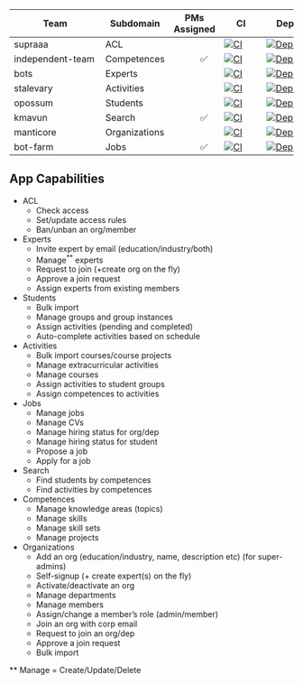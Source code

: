 | &nbsp;&nbsp;&nbsp;&nbsp;&nbsp;&nbsp;&nbsp;&nbsp;&nbsp;&nbsp;&nbsp;&nbsp;Team&nbsp;&nbsp;&nbsp;&nbsp;&nbsp;&nbsp;&nbsp;&nbsp;&nbsp;&nbsp;&nbsp;&nbsp; | Subdomain | PMs Assigned |&nbsp;&nbsp;&nbsp;&nbsp;&nbsp;CI&nbsp;&nbsp;&nbsp;&nbsp;&nbsp; | &nbsp;&nbsp;&nbsp;&nbsp;Deploy&nbsp;&nbsp;&nbsp; | &nbsp;Coverage&nbsp;&nbsp; |
| ---- | ---- | ---- | --- | --- | --- |
| supraaa | ACL |  | [![CI](https://github.com/kmaooad/caja22-supraaa/actions/workflows/ci.yml/badge.svg)](https://github.com/kmaooad/caja22-supraaa/actions/workflows/ci.yml) | [![Deploy](https://github.com/kmaooad/caja22-supraaa/actions/workflows/deploy.yml/badge.svg)](https://github.com/kmaooad/caja22-supraaa/actions/workflows/deploy.yml) | [![codecov](https://codecov.io/gh/kmaooad/caja22-supraaa/branch/master/graph/badge.svg?token=0Druoqm94y)](https://codecov.io/gh/kmaooad/caja22-supraaa) |
| independent-team | Competences | &nbsp;&nbsp;&nbsp;&nbsp;&nbsp;&nbsp;&nbsp;&nbsp;&nbsp;&nbsp; ✅ | [![CI](https://github.com/kmaooad/caja22-independent-team/actions/workflows/ci.yml/badge.svg)](https://github.com/kmaooad/caja22-independent-team/actions/workflows/ci.yml) | [![Deploy](https://github.com/kmaooad/caja22-independent-team/actions/workflows/deploy.yml/badge.svg?d)](https://github.com/kmaooad/caja22-independent-team/actions/workflows/deploy.yml) | [![codecov](https://codecov.io/gh/kmaooad/caja22-independent-team/branch/master/graph/badge.svg?token=OG8zuwfoqA)](https://codecov.io/gh/kmaooad/caja22-independent-team) |
| bots | Experts | | [![CI](https://github.com/kmaooad/caja22-bots/actions/workflows/ci.yml/badge.svg)](https://github.com/kmaooad/caja22-bots/actions/workflows/ci.yml) | [![Deploy](https://github.com/kmaooad/caja22-bots/actions/workflows/deploy.yml/badge.svg)](https://github.com/kmaooad/caja22-bots/actions/workflows/deploy.yml) | [![codecov](https://codecov.io/gh/kmaooad/caja22-bots/branch/master/graph/badge.svg?token=7NFxMGizId)](https://codecov.io/gh/kmaooad/caja22-bots) |
| stalevary | Activities | | [![CI](https://github.com/kmaooad/caja22-stalevary/actions/workflows/ci.yml/badge.svg)](https://github.com/kmaooad/caja22-stalevary/actions/workflows/ci.yml) | [![Deploy](https://github.com/kmaooad/caja22-stalevary/actions/workflows/deploy.yml/badge.svg)](https://github.com/kmaooad/caja22-stalevary/actions/workflows/deploy.yml) | [![codecov](https://codecov.io/gh/kmaooad/caja22-stalevary/branch/master/graph/badge.svg?token=sMxk3bwaSm)](https://codecov.io/gh/kmaooad/caja22-stalevary)  |
| opossum | Students | | [![CI](https://github.com/kmaooad/caja22-opossum/actions/workflows/ci.yml/badge.svg)](https://github.com/kmaooad/caja22-opossum/actions/workflows/ci.yml) | [![Deploy](https://github.com/kmaooad/caja22-opossum/actions/workflows/deploy.yml/badge.svg)](https://github.com/kmaooad/caja22-opossum/actions/workflows/deploy.yml) | [![codecov](https://codecov.io/gh/kmaooad/caja22-opossum/branch/master/graph/badge.svg?token=FtJYpxnJNv)](https://codecov.io/gh/kmaooad/caja22-opossum) |
| kmavun | Search | &nbsp;&nbsp;&nbsp;&nbsp;&nbsp;&nbsp;&nbsp;&nbsp;&nbsp;&nbsp; ✅ | [![CI](https://github.com/kmaooad/caja22-kmavun/actions/workflows/ci.yml/badge.svg)](https://github.com/kmaooad/caja22-kmavun/actions/workflows/ci.yml) | [![Deploy](https://github.com/kmaooad/caja22-kmavun/actions/workflows/deploy.yml/badge.svg)](https://github.com/kmaooad/caja22-kmavun/actions/workflows/deploy.yml) | [![codecov](https://codecov.io/gh/kmaooad/caja22-kmavun/branch/master/graph/badge.svg?token=eBTB1SQDqh)](https://codecov.io/gh/kmaooad/caja22-kmavun) |
| manticore | Organizations | | [![CI](https://github.com/kmaooad/caja22-manticore/actions/workflows/ci.yml/badge.svg)](https://github.com/kmaooad/caja22-manticore/actions/workflows/ci.yml) | [![Deploy](https://github.com/kmaooad/caja22-manticore/actions/workflows/deploy.yml/badge.svg)](https://github.com/kmaooad/caja22-manticore/actions/workflows/deploy.yml) | &nbsp;&nbsp;&nbsp;&nbsp;&nbsp;&nbsp;&nbsp;&nbsp;😢 |
| bot-farm | Jobs | &nbsp;&nbsp;&nbsp;&nbsp;&nbsp;&nbsp;&nbsp;&nbsp;&nbsp;&nbsp; ✅ | [![CI](https://github.com/kmaooad/caja22-bot-farm/actions/workflows/ci.yml/badge.svg)](https://github.com/kmaooad/caja22-bot-farm/actions/workflows/ci.yml) | [![Deploy](https://github.com/kmaooad/caja22-bot-farm/actions/workflows/deploy.yml/badge.svg)](https://github.com/kmaooad/caja22-bot-farm/actions/workflows/deploy.yml) | [![codecov](https://codecov.io/gh/kmaooad/caja22-bot-farm/branch/master/graph/badge.svg?token=JnKikm7fkM)](https://codecov.io/gh/kmaooad/caja22-bot-farm) |



## App Capabilities

* ACL
    * Check access
    * Set/update access rules
    * Ban/unban an org/member
* Experts
    * Invite expert by email (education/industry/both)
    * Manage<sup>**</sup> experts
    * Request to join (+create org on the fly)
    * Approve a join request
    * Assign experts from existing members 
* Students
    * Bulk import 
    * Manage groups and group instances 
    * Assign activities (pending and completed)
    * Auto-complete activities based on schedule 
* Activities
    * Bulk import courses/course projects
    * Manage extracurricular activities
    * Manage courses
    * Assign activities to student groups 
    * Assign competences to activities 
* Jobs
    * Manage jobs
    * Manage CVs
    * Manage hiring status for org/dep
    * Manage hiring status for student
    * Propose a job
    * Apply for a job
* Search
    * Find students by competences
    * Find activities by competences
* Competences
    * Manage knowledge areas (topics) 
    * Manage skills
    * Manage skill sets
    * Manage projects   
* Organizations
    * Add an org (education/industry, name, description etc) (for super-admins)
    * Self-signup (+ create expert(s) on the fly)
    * Activate/deactivate an org
    * Manage departments
    * Manage members
    * Assign/change a member’s role (admin/member)
    * Join an org with corp email
    * Request to join an org/dep
    * Approve a join request
    * Bulk import

** Manage = Create/Update/Delete
